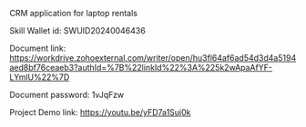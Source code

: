 CRM application for laptop rentals

Skill Wallet id: SWUID20240046436

Document link: https://workdrive.zohoexternal.com/writer/open/hu3fl64af6ad54d3d4a5194aed8bf76ceaeb3?authId=%7B%22linkId%22%3A%225k2wApaAfYF-LYmlU%22%7D

Document password: 1vJqFzw

Project Demo link: https://youtu.be/yFD7a1Suj0k
